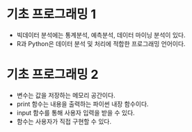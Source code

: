# 기초 프로그래밍 1

- 빅데이터 분석에는 통계분석, 예측분석, 데이터 마이닝 분석이 있다.
- R과 Python은 데이터 분석 및 처리에 적합한 프로그래밍 언어이다.

# 기초 프로그래밍 2

- 변수는 값을 저장하는 메모리 공간이다.
- print 함수는 내용을 출력하는 파이썬 내장 함수이다.
- input 함수를 통해 사용자 입력을 받을 수 있다.
- 함수는 사용자가 직접 구현할 수 있다.
